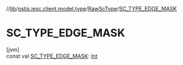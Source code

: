 //[lib](../../../index.md)/[ostis.jesc.client.model.type](../index.md)/[RawScType](index.md)/[SC_TYPE_EDGE_MASK](-s-c_-t-y-p-e_-e-d-g-e_-m-a-s-k.md)

# SC_TYPE_EDGE_MASK

[jvm]\
const val [SC_TYPE_EDGE_MASK](-s-c_-t-y-p-e_-e-d-g-e_-m-a-s-k.md): [Int](https://kotlinlang.org/api/latest/jvm/stdlib/kotlin/-int/index.html)
